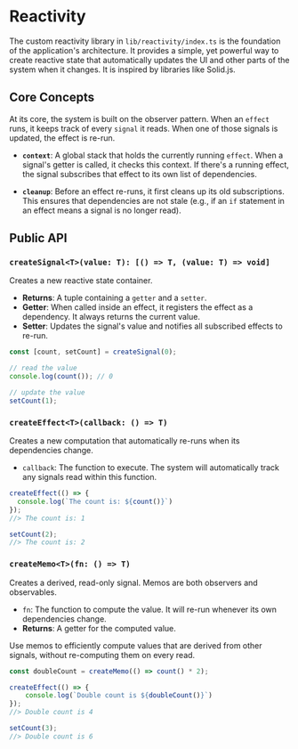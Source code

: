 # Reactivity

The custom reactivity library in `lib/reactivity/index.ts` is the foundation of the application's architecture. It provides a simple, yet powerful way to create reactive state that automatically updates the UI and other parts of the system when it changes. It is inspired by libraries like Solid.js.

## Core Concepts

At its core, the system is built on the observer pattern. When an `effect` runs, it keeps track of every `signal` it reads. When one of those signals is updated, the effect is re-run.

-   **`context`**: A global stack that holds the currently running `effect`. When a signal's getter is called, it checks this context. If there's a running effect, the signal subscribes that effect to its own list of dependencies.

-   **`cleanup`**: Before an effect re-runs, it first cleans up its old subscriptions. This ensures that dependencies are not stale (e.g., if an `if` statement in an effect means a signal is no longer read).

## Public API

### `createSignal<T>(value: T): [() => T, (value: T) => void]`

Creates a new reactive state container.

-   **Returns**: A tuple containing a `getter` and a `setter`.
-   **Getter**: When called inside an effect, it registers the effect as a dependency. It always returns the current value.
-   **Setter**: Updates the signal's value and notifies all subscribed effects to re-run.

```typescript
const [count, setCount] = createSignal(0);

// read the value
console.log(count()); // 0

// update the value
setCount(1);
```

### `createEffect<T>(callback: () => T)`

Creates a new computation that automatically re-runs when its dependencies change.

-   `callback`: The function to execute. The system will automatically track any signals read within this function.

```typescript
createEffect(() => {
  console.log(`The count is: ${count()}`)
});
//> The count is: 1

setCount(2);
//> The count is: 2
```

### `createMemo<T>(fn: () => T)`

Creates a derived, read-only signal. Memos are both observers and observables.

-   `fn`: The function to compute the value. It will re-run whenever its own dependencies change.
-   **Returns**: A getter for the computed value.

Use memos to efficiently compute values that are derived from other signals, without re-computing them on every read.

```typescript
const doubleCount = createMemo(() => count() * 2);

createEffect(() => {
    console.log(`Double count is ${doubleCount()}`)
});
//> Double count is 4

setCount(3);
//> Double count is 6
```
